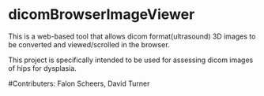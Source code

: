 # dicomBrowserImageViewer
This is a web-based tool that allows dicom format(ultrasound) 3D images to be converted and viewed/scrolled in the browser. 

This project is specifically intended to be used for assessing dicom images of hips for dysplasia.


#Contributers:
Falon Scheers, David Turner
